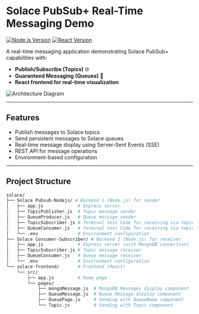 # Solace PubSub+ Real-Time Messaging Demo

[![Node.js Version](https://img.shields.io/badge/Node.js-16%2B-green)](https://nodejs.org/)
[![React Version](https://img.shields.io/badge/React-18%2B-blue)](https://reactjs.org/)

A real-time messaging application demonstrating Solace PubSub+ capabilities with:
- **Publish/Subscribe (Topics)** 🌐  
- **Guaranteed Messaging (Queues)** 🚀  
- **React frontend for real-time visualization**

![Architecture Diagram](https://i.imgur.com/5XZJQ9E.png)

---

## Features
- Publish messages to Solace topics
- Send persistent messages to Solace queues
- Real-time message display using Server-Sent Events (SSE)
- REST API for message operations
- Environment-based configuration

---

## Project Structure
```bash
solace/
├── Solace Pubsub-Nodejs/ # Backend 1 (Node.js) for sender
│   ├── app.js             # Express server
│   ├── TopicPublisher.js  # Topic message sender
│   ├── QueueProducer.js   # Queue message sender
│   ├── TopicSubscriber.js # Terminal test Code for receiving via topic
│   ├── QueueConsumer.js   # Terminal test Code for receiving via topic
│   └── .env               # Environment configuration
├── Solace Consumer-Subscriber/ # Backend 2 (Node.js) for receiver
│   ├── app.js             # Express server (with MongoDB connection)
│   ├── TopicSubscriber.js # Topic message receiver
│   ├── QueueConsumer.js   # Queue message receiver
│   └── .env               # Environment configuration
└── solace-frontend/       # Frontend (React)
    └── src/
        ├── app.js         # Home page
        └── pages/
            ├── mongoMessage.js  # MongoDB Messages display component
            ├── QueueMessage.js  # Queue Message display component
            ├── QueuePage.js     # Sending with QueueName component
            └── Topic.js         # Sending with Topic component
